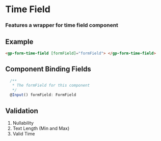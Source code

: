 # Time Field

### Features a wrapper for time field component

## Example

```html
<gp-form-time-field [formField]="formField"> </gp-form-time-field>
```

## Component Binding Fields

```typescript
  /**
   * The formField for this component
   */
  @Input() formField: FormField
```

## Validation

1. Nullability
2. Text Length (Min and Max)
3. Valid Time
